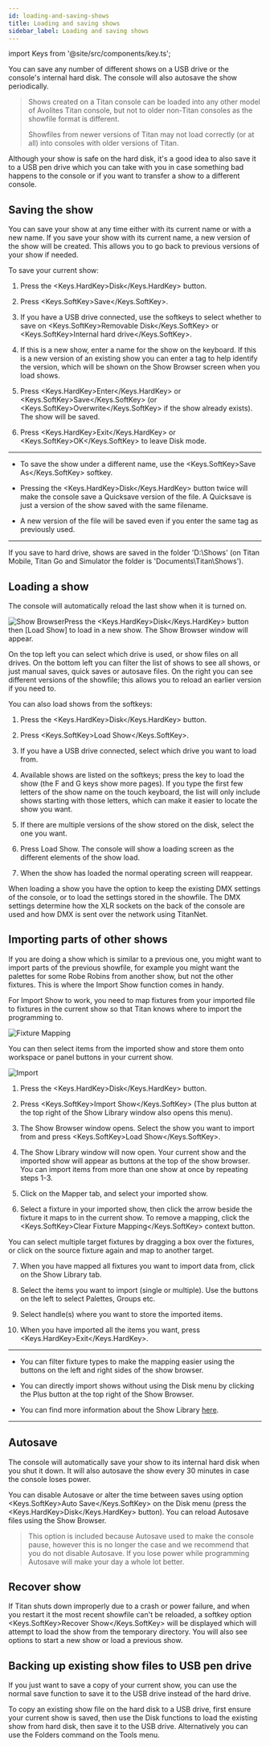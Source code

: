 ```yaml
---
id: loading-and-saving-shows
title: Loading and saving shows
sidebar_label: Loading and saving shows
---
```


import Keys from '@site/src/components/key.ts';

You can save any number of different shows on a USB drive or the
console's internal hard disk. The console will also autosave the show
periodically.

> Shows created on a Titan console can be loaded into any other model of Avolites Titan console, but not to older non-Titan consoles as the showfile format is different.
> 
> Showfiles from newer versions of Titan may not load correctly (or at all) into consoles with older versions of Titan.


Although your show is safe on the hard disk, it's a good idea to also
save it to a USB pen drive which you can take with you in case something
bad happens to the console or if you want to transfer a show to a
different console.

Saving the show
---------------

You can save your show at any time either with its current name or with
a new name. If you save your show with its current name, a new version
of the show will be created. This allows you to go back to previous
versions of your show if needed.

To save your current show:

1. Press the <Keys.HardKey>Disk</Keys.HardKey> button.

2. Press <Keys.SoftKey>Save</Keys.SoftKey>.

3. If you have a USB drive connected, use the softkeys to select
whether to save on <Keys.SoftKey>Removable Disk</Keys.SoftKey> or <Keys.SoftKey>Internal hard drive</Keys.SoftKey>.

4. If this is a new show, enter a name for the show on the keyboard. If
this is a new version of an existing show you can enter a tag to help
identify the version, which will be shown on the Show Browser screen
when you load shows.

5. Press <Keys.HardKey>Enter</Keys.HardKey> or <Keys.SoftKey>Save</Keys.SoftKey> (or <Keys.SoftKey>Overwrite</Keys.SoftKey> if the show already
exists). The show will be saved.

6. Press <Keys.HardKey>Exit</Keys.HardKey> or <Keys.SoftKey>OK</Keys.SoftKey> to leave Disk mode.

----

-   To save the show under a different name, use the <Keys.SoftKey>Save As</Keys.SoftKey>
    softkey.

-   Pressing the <Keys.HardKey>Disk</Keys.HardKey> button twice will make the console save a
    Quicksave version of the file. A Quicksave is just a version of the
    show saved with the same filename.

-   A new version of the file will be saved even if you enter the same
    tag as previously used.

----

If you save to hard drive, shows are saved in the folder 'D:\\Shows' (on
Titan Mobile, Titan Go and Simulator the folder is
'Documents\\Titan\\Shows').

Loading a show
--------------

The console will automatically reload the last show when it is turned
on.

![Show Browser](/docs/images/Show-Browser.png)Press the <Keys.HardKey>Disk</Keys.HardKey> button then \[Load
Show\] to load in a new show. The Show Browser window will appear.

On the top left you can select which drive is used, or show files on all
drives. On the bottom left you can filter the list of shows to see all
shows, or just manual saves, quick saves or autosave files. On the right
you can see different versions of the showfile; this allows you to
reload an earlier version if you need to.

You can also load shows from the softkeys:

1. Press the <Keys.HardKey>Disk</Keys.HardKey> button.

2. Press <Keys.SoftKey>Load Show</Keys.SoftKey>.

3. If you have a USB drive connected, select which drive you want to
load from.

4. Available shows are listed on the softkeys; press the key to load
the show (the F and G keys show more pages). If you type the first few
letters of the show name on the touch keyboard, the list will only
include shows starting with those letters, which can make it easier to
locate the show you want.

5. If there are multiple versions of the show stored on the disk,
select the one you want.

6. Press Load Show. The console will show a loading screen as the
different elements of the show load.

7. When the show has loaded the normal operating screen will reappear.

When loading a show you have the option to keep the existing DMX
settings of the console, or to load the settings stored in the showfile.
The DMX settings determine how the XLR sockets on the back of the
console are used and how DMX is sent over the network using TitanNet.

Importing parts of other shows
------------------------------

If you are doing a show which is similar to a previous one, you might
want to import parts of the previous showfile, for example you might
want the palettes for some Robe Robins from another show, but not the
other fixtures. This is where the Import Show function comes in handy.

For Import Show to work, you need to map fixtures from your imported
file to fixtures in the current show so that Titan knows where to import
the programming to.

![Fixture Mapping](/docs/images/Fixture-Mapping.png)

You can then select items from the imported show and store them onto
workspace or panel buttons in your current show.

![Import](/docs/images/Import.png)

1. Press the <Keys.HardKey>Disk</Keys.HardKey> button.

2. Press <Keys.SoftKey>Import Show</Keys.SoftKey> (The plus button at the top right of the Show
Library window also opens this menu).

3. The Show Browser window opens. Select the show you want to import
from and press <Keys.SoftKey>Load Show</Keys.SoftKey>.

4. The Show Library window will now open. Your current show and the
imported show will appear as buttons at the top of the show browser. You
can import items from more than one show at once by repeating steps 1-3.

5. Click on the Mapper tab, and select your imported show.

6. Select a fixture in your imported show, then click the arrow beside
the fixture it maps to in the current show. To remove a mapping, click
the <Keys.SoftKey>Clear Fixture Mapping</Keys.SoftKey> context button.

You can select multiple target fixtures by dragging a box over the
fixtures, or click on the source fixture again and map to another
target.

7. When you have mapped all fixtures you want to import data from,
click on the Show Library tab.

8. Select the items you want to import (single or multiple). Use the
buttons on the left to select Palettes, Groups etc.

9. Select handle(s) where you want to store the imported items.

10. When you have imported all the items you want, press <Keys.HardKey>Exit</Keys.HardKey>.

---

-   You can filter fixture types to make the mapping easier using the
    buttons on the left and right sides of the show browser.

-   You can directly import shows without using the Disk menu by
    clicking the Plus button at the top right of the Show Browser.

-   You can find more information about the Show Library [here](./show-library.md).

---

Autosave
--------

The console will automatically save your show to its internal hard disk
when you shut it down. It will also autosave the show every 30 minutes
in case the console loses power.

You can disable Autosave or alter the time between saves using option
<Keys.SoftKey>Auto Save</Keys.SoftKey> on the Disk menu (press the <Keys.HardKey>Disk</Keys.HardKey> button). You can
reload Autosave files using the Show Browser.

>This option is included because Autosave used to make the console pause, however this is no longer the case and we recommend that you do not disable Autosave. If you lose power while programming Autosave will make your day a whole lot better.

Recover show
------------

If Titan shuts down improperly due to a crash or power failure, and when
you restart it the most recent showfile can't be reloaded, a softkey
option <Keys.SoftKey>Recover Show</Keys.SoftKey> will be displayed which will attempt to load the
show from the temporary directory. You will also see options to start a
new show or load a previous show.

Backing up existing show files to USB pen drive
-----------------------------------------------

If you just want to save a copy of your current show, you can use the
normal save function to save it to the USB drive instead of the hard
drive.

To copy an existing show file on the hard disk to a USB drive, first
ensure your current show is saved, then use the Disk functions to load
the existing show from hard disk, then save it to the USB drive.
Alternatively you can use the Folders command on the Tools menu.
